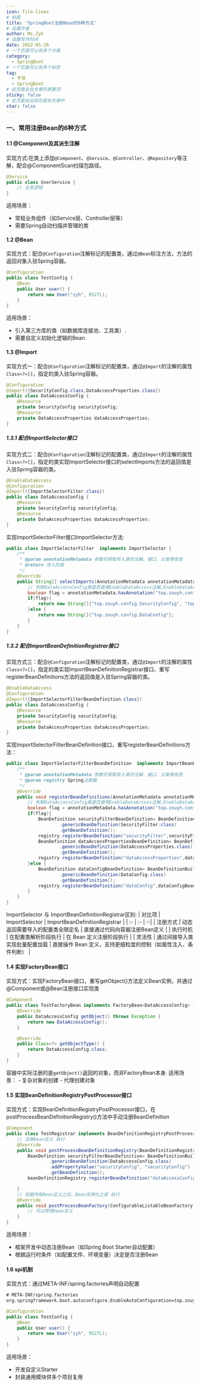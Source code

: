 ```yaml
---
icon: file-lines
# 标题
title: 'SpringBoot注册Bean的6种方式'
# 设置作者
author: Ms.Zyh
# 设置写作时间
date: 2022-05-26
# 一个页面可以有多个分类
category:
  - SpringBoot
# 一个页面可以有多个标签
tag:
  - 干货
  - SpringBoot
# 此页面会在文章列表置顶
sticky: false
# 此页面会出现在星标文章中
star: false
---
```


### 一、常用注册Bean的6种方式
#### 1.1 @Component及其派生注解
实现方式:在类上添加`@Component`、`@Service`、`@Controller`、`@Repository`等注解，配合@ComponentScan扫描包路径。
```java
@Service
public class UserService {
    // 业务逻辑
}
```
适用场景：
- 常规业务组件（如Service层、Controller层等）
- 需要Spring自动扫描并管理的类

#### 1.2 @Bean
实现方式：配合`@Configuration`注解标记的配置类，通过`@Bean`标注方法，方法的返回对象入驻Spring容器。
```java
@Configuration
public class TestConfig {
    @Bean
    public User user() {
        return new User("zyh", 9527L);
    }
}
```
适用场景：
- 引入第三方库的类（如数据库连接池、工具类）.
- 需要自定义初始化逻辑的Bean.

#### 1.3 @Import
实现方式一：配合`@Configuration`注解标记的配置类，通过`@Import`的注解的属性`Class<?>[]`，指定的类入驻Spring容器。
```java
@Configuration
@Import({SecurityConfig.class,DataAccessProperties.class})
public class DataAccessConfig {
    @Resource
    private SecurityConfig securityConfig;
    @Resource
    private DataAccessProperties dataAccessProperties;
}
```
##### 1.3.1 配合ImportSelector接口
实现方式二：配合`@Configuration`注解标记的配置类，通过`@Import`的注解的属性`Class<?>[]`，指定的类实现ImportSelector接口的selectImports方法的返回值是入驻Spring容器的类。
```java
@EnableDataAccess
@Configuration
@Import({ImportSelectorFilter.class})
public class DataAccessConfig {
    @Resource
    private SecurityConfig securityConfig;
    @Resource
    private DataAccessProperties dataAccessProperties;
}
```
实现ImportSelectorFilter接口ImportSelector方法:
```java
public class ImportSelectorFilter  implements ImportSelector {
    /**
     * @param annotationMetadata 参数可获取导入类的注解、接口、父类等信息
     * @return 导入的类
     */
    @Override
    public String[] selectImports(AnnotationMetadata annotationMetadata) {
        // 判断DataAccessConfig类是否使用EnableDataAccess注解,EnableDataAccess注解这里是自定义 的注解
        boolean flag = annotationMetadata.hasAnnotation("top.zouyh.config.EnableDataAccess");
        if(flag){
            return new String[]{"top.zouyh.config.SecurityConfig", "top.zouyh.config.DataAccessProperties"};
        }else {
            return new String[]{"top.zouyh.config.DataConfig"};
        }
    }
}
```
##### 1.3.2 配合ImportBeanDefinitionRegistrar接口
实现方式三：配合`@Configuration`注解标记的配置类，通过`@Import`的注解的属性`Class<?>[]`，指定的类实现ImportBeanDefinitionRegistrar接口、重写registerBeanDefinitions方法的返回值是入驻Spring容器的类。
```java
@EnableDataAccess
@Configuration
@Import({ImportSelectorFilterBeanDefinition.class})
public class DataAccessConfig {
    @Resource
    private SecurityConfig securityConfig;
    @Resource
    private DataAccessProperties dataAccessProperties;
}
```
实现ImportSelectorFilterBeanDefinition接口，重写registerBeanDefinitions方法：
```java
public class ImportSelectorFilterBeanDefinition  implements ImportBeanDefinitionRegistrar {
    /**
     * @param annotationMetadata 参数可获取导入类的注解、接口、父类等信息
     * @param registry Spring注册器
     */
    @Override
    public void registerBeanDefinitions(AnnotationMetadata annotationMetadata, BeanDefinitionRegistry registry) {
        // 判断DataAccessConfig类是否使用EnableDataAccess注解,EnableDataAccess注解这里是自定义 的注解
        boolean flag = annotationMetadata.hasAnnotation("top.zouyh.config.EnableDataAccess");
        if(flag){
            BeanDefinition securityFilterBeanDefinition= BeanDefinitionBuilder
                    .genericBeanDefinition(SecurityFilter.class)
                    .getBeanDefinition();
            registry.registerBeanDefinition("securityFilter",securityFilterBeanDefinition);
            BeanDefinition dataAccessPropertiesBeanDefinition= BeanDefinitionBuilder
                    .genericBeanDefinition(DataAccessProperties.class)
                    .getBeanDefinition();
            registry.registerBeanDefinition("dataAccessProperties",dataAccessPropertiesBeanDefinition);
        }else {
            BeanDefinition dataConfigBeanDefinition= BeanDefinitionBuilder
                    .genericBeanDefinition(DataConfig.class)
                    .getBeanDefinition();
            registry.registerBeanDefinition("dataConfig",dataConfigBeanDefinition);
        }
    }
}

```
ImportSelector 与 ImportBeanDefinitionRegistrar‌区别:
| 对比项 |  ImportSelector | ImportBeanDefinitionRegistrar‌ |
| :- | :- | :-|
| 注册方式 | 动态返回需要导入的‌配置类全限定名 | 直接通过代码向容器‌注册Bean定义‌ |
| 执行时机 | 在配置类解析阶段执行 | 在 Bean 定义注册阶段执行 |
| 灵活性 | 通过间接导入类实现批量配置加载 | 直接操作 Bean 定义，支持更细粒度的控制（如属性注入、条件判断） |

#### 1.4 实现FactoryBean接口
实现方式：实现FactoryBean接口，重写getObject()方法定义Bean实例，并通过@Component或@Bean注册接口实现类
```java
@Component
public class TestFactoryBean implements FactoryBean<DataAccessConfig> {
    @Override
    public DataAccessConfig getObject() throws Exception {
        return new DataAccessConfig();
    }

    @Override
    public Class<?> getObjectType() {
        return DataAccessConfig.class;
    }
}
```
容器中实际注册的是`getObject()`返回的对象，而非FactoryBean本身.
适用场景：
	- 复杂对象的创建
	- 代理创建对象

#### 1.5 实现BeanDefinitionRegistryPostProcessor接口
实现方式：实现BeanDefinitionRegistryPostProcessor接口，在postProcessBeanDefinitionRegistry()方法中手动注册BeanDefinition
```java
@Component
public class TestRegistrar implements BeanDefinitionRegistryPostProcessor {
    // 注册bean定义 执行
    @Override
    public void postProcessBeanDefinitionRegistry(BeanDefinitionRegistry beanDefinitionRegistry) throws BeansException {
        BeanDefinition securityFilterBeanDefinition= BeanDefinitionBuilder
                .genericBeanDefinition(DataAccessConfig.class)
                .addPropertyValue("securityConfig", "securityConfig")
                .getBeanDefinition();
        beanDefinitionRegistry.registerBeanDefinition("dataAccessConfig",securityFilterBeanDefinition);

    }
    // 加载所有Bean定义之后、Bean实例化之前 执行
    @Override
    public void postProcessBeanFactory(ConfigurableListableBeanFactory configurableListableBeanFactory) throws BeansException {
        // 可以修改bean定义
    }
}

```
适用场景：
- 框架开发中动态注册Bean（如Spring Boot Starter自动配置）
- 根据运行时条件（如配置文件、环境变量）‌决定是否注册Bean

#### 1.6 spi机制
实现方式：通过META-INF/spring.factories声明自动配置
```xml
# META-INF/spring.factories
org.springframework.boot.autoconfigure.EnableAutoConfiguration=top.zouyh.TestConfig
```
```java
@Configuration
public class TestConfig {
    @Bean
    public User user() {
        return new User("zyh", 9527L);
    }
}
```
适用场景：
- 开发自定义Starter
- 封装通用模块供多个项目复用

